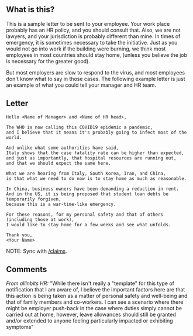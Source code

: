 ## What is this?

This is a sample letter to be sent to your employee.
Your work place probably has an HR policy, and you should consult that.
Also, we are not lawyers, and your jurisdiction is probably different than mine.
In times of emergency, it is sometimes necessary to take the initiative.
Just as you would not go into work if the building were burning,
we think most employees in most countries should stay home,
(unless you believe the job is necessary for the greater good).

But most employers are slow to respond to the virus,
and most employees don't know what to say in those cases.
The following example letter is just an example of what you could tell your manager and HR team.

## Letter

```text
Hello <Name of Manager> and <Name of HR head>,

The WHO is now calling this COVID19 epidemic a pandemic,
and I believe that it means it's probably going to infect most of the world.

And unlike what some authorities have said,
Italy shows that the case fatality rate can be higher than expected,
and just as importantly, that hospital resources are running out,
and that we should expect the same here.

What we are hearing from Italy, South Korea, Iran, and China,
is that what we need to do now is to stay home as much as reasonable.

In China, business owners have been demanding a reduction in rent.
And in the US, it is being proposed that student loan debts be temporarily forgiven,
because this is a war-time-like emergency.

For these reasons, for my personal safety and that of others
(including those at work),
I would like to stay home for a few weeks and see what unfolds.

Thank you,
<Your Name>
```

NOTE: Sync with [/claims](/claims).

## Comments

_From allinbits HR:_ "While there isn't really a "template" for this type of notification that I am aware of, I believe the important factors here are that this action is being taken as a matter of personal safety and well-being and that of family members and co-workers. I can see a scenario where there might be employer push-back in the case where duties simply cannot be carried out at home, however, leave allowances should still be granted and/or extended to anyone feeling particularly impacted or exhibiting symptoms"
